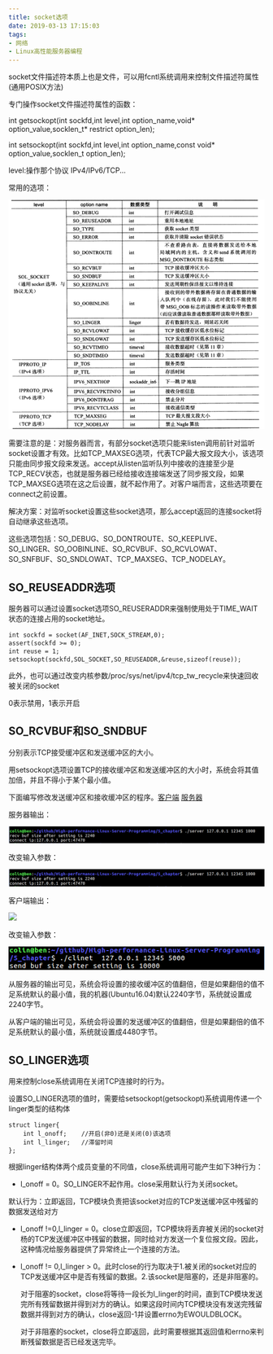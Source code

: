 ```yaml
---
title: socket选项
date: 2019-03-13 17:15:03
tags:
- 网络
- Linux高性能服务器编程
---
```


socket文件描述符本质上也是文件，可以用fcntl系统调用来控制文件描述符属性(通用POSIX方法)

专门操作socket文件描述符属性的函数：

int getsockopt(int sockfd,int level,int option_name,void* option_value,socklen_t* restrict option_len);

int setsockopt(int sockfd,int level,int option_name,const void* option_value,socklen_t option_len);

level:操作那个协议  IPv4/IPv6/TCP...

<!--more-->

常用的选项：

![](/pic/socket选项.png)

需要注意的是：对服务器而言，有部分socket选项只能来listen调用前针对监听socket设置才有效。比如TCP_MAXSEG选项，代表TCP最大报文段大小，该选项只能由同步报文段来发送。accept从listen监听队列中接收的连接至少是TCP_RECV状态，也就是服务器已经给接收连接端发送了同步报文段，如果TCP_MAXSEG选项在这之后设置，就不起作用了。对客户端而言，这些选项要在connect之前设置。

解决方案：对监听socket设置这些socket选项，那么accept返回的连接socket将自动继承这些选项。

这些选项包括：SO_DEBUG、SO_DONTROUTE、SO_KEEPLIVE、SO_LINGER、SO_OOBINLINE、SO_RCVBUF、SO_RCVLOWAT、SO_SNFBUF、SO_SNDLOWAT、TCP_MAXSEG、TCP_NODELAY。

## SO_REUSEADDR选项

服务器可以通过设置socket选项SO_REUSERADDR来强制使用处于TIME_WAIT状态的连接占用的socket地址。

```
int sockfd = socket(AF_INET,SOCK_STREAM,0);
assert(sockfd >= 0);
int reuse = 1;
setsockopt(sockfd,SOL_SOCKET,SO_REUSEADDR,&reuse,sizeof(reuse));
```

此外，也可以通过改变内核参数/proc/sys/net/ipv4/tcp_tw_recycle来快速回收被关闭的socket

0表示禁用，1表示开启

## SO_RCVBUF和SO_SNDBUF

分别表示TCP接受缓冲区和发送缓冲区的大小。

用setsockopt选项设置TCP的接收缓冲区和发送缓冲区的大小时，系统会将其值加倍，并且不得小于某个最小值。

下面编写修改发送缓冲区和接收缓冲区的程序。[客户端](https://github.com/oldbuffalo/High-performance-Linux-Server-Programming/blob/master/5_chapter/5_10.cpp) [服务器](https://github.com/oldbuffalo/High-performance-Linux-Server-Programming/blob/master/5_chapter/5_11.cpp)

服务器输出：

![](/pic/SO_RCVBUF.png)

改变输入参数：

![](/pic/SO_RCVBUF.png)

客户端输出：

![](/pic/SNDBUF.png)

改变输入参数：

![](/pic/SNDBUF1.png)

从服务器的输出可见，系统会将设置的接收缓冲区的值翻倍，但是如果翻倍的值不足系统默认的最小值，我的机器(Ubuntu16.04)默认2240字节，系统就设置成2240字节。

从客户端的输出可见，系统会将设置的发送缓冲区的值翻倍，但是如果翻倍的值不足系统默认的最小值，系统就设置成4480字节。

## SO_LINGER选项

用来控制close系统调用在关闭TCP连接时的行为。

设置SO_LINGER选项的值时，需要给setsockopt(getsockopt)系统调用传递一个linger类型的结构体

```
struct linger{
	int l_onoff;    //开启(非0)还是关闭(0)该选项
    int l_linger;   //滞留时间
};
```

根据linger结构体两个成员变量的不同值，close系统调用可能产生如下3种行为：

- l_onoff = 0。SO_LINGER不起作用。close采用默认行为关闭socket。

​        默认行为：立即返回，TCP模块负责把该socket对应的TCP发送缓冲区中残留的数据发送给对方

- l_onoff !=0,l_linger = 0。close立即返回，TCP模块将丢弃被关闭的socket对杨的TCP发送缓冲区中残留的数据，同时给对方发送一个复位报文段。因此，这种情况给服务器提供了异常终止一个连接的方法。

- l_onoff != 0,l_linger > 0。此时close的行为取决于1.被关闭的socket对应的TCP发送缓冲区中是否有残留的数据。2.该socket是阻塞的，还是非阻塞的。

  对于阻塞的socket，close将等待一段长为l_linger的时间，直到TCP模块发送完所有残留数据并得到对方的确认。如果这段时间内TCP模块没有发送完残留数据并得到对方的确认，close返回-1并设置errno为EWOULDBLOCK。

  对于非阻塞的socket，close将立即返回，此时需要根据其返回值和errno来判断残留数据是否已经发送完毕。